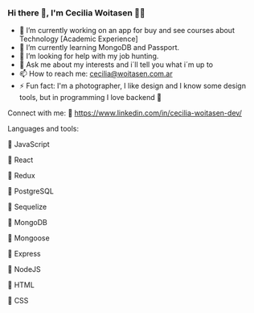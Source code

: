 ### Hi there 👋, I'm Cecilia Woitasen 🙋‍♀️

- 🔭 I’m currently working on an app for buy and see courses about Technology [Academic Experience]
- 🌱 I’m currently learning MongoDB and Passport.
- 🤔 I’m looking for help with my job hunting.
- 💬 Ask me about my interests and i´ll tell you what i´m up to
- 📫 How to reach me: cecilia@woitasen.com.ar
- ⚡ Fun fact: I'm a photographer, I like design and I know some design tools, but in programming I love backend 🤣

Connect with me: 
 🔹 https://www.linkedin.com/in/cecilia-woitasen-dev/

Languages and tools:

🔵 JavaScript

🔴 React

🔵 Redux

🔴 PostgreSQL

🔵 Sequelize

🔴 MongoDB

🔵 Mongoose

🔴 Express

🔵 NodeJS

🔴 HTML

🔵 CSS
